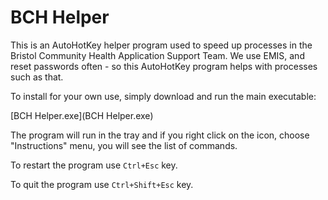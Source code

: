 # BCH Helper

This is an AutoHotKey helper program used to speed up processes in the Bristol Community Health  Application Support Team. We use EMIS, and reset passwords often - so this AutoHotKey program helps with processes such as that.

To install for your own use, simply download and run the main executable:

[BCH Helper.exe](BCH Helper.exe)

The program will run in the tray and if you right click on the icon, choose "Instructions" menu,  you will see the list of commands.

To restart the program use `Ctrl+Esc` key.

To quit the program use `Ctrl+Shift+Esc` key.

